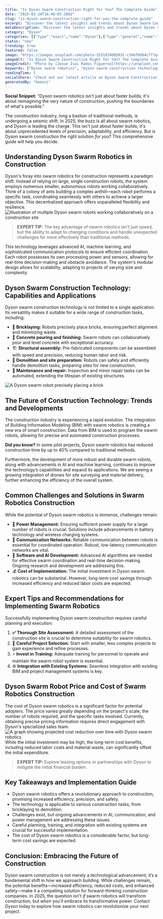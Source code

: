 ```yaml
---
title: "Is Dyson Swarm Construction Right for You? The Complete Guide"
date: "2025-03-24T16:46:05.380Z"
slug: "is-dyson-swarm-construction-right-for-you-the-complete-guide"
excerpt: "Discover the latest insights and trends about Dyson Swarm Construction. This comprehensive guide covers everything you need to know about Dyson Swarm Construction in 2025."
metaDescription: "Discover the latest insights and trends about Dyson Swarm Construction. This comprehensive guide covers everything you need to know about Dyson Swarm Const..."
category: "Dyson"
categories: [{"type":"exact","name":"Dyson"},{"type":"general","name":"Engineering"},{"type":"medium","name":"Space Infrastructure"},{"type":"specific","name":"Megastructures"},{"type":"niche","name":"Orbital Mechanics"}]
status: "new"
trending: true
featured: false
image: "https://images.unsplash.com/photo-1531834685032-c34bf0d84c77?q=85&w=1200&fit=max&fm=webp&auto=compress"
imageAlt: "Is Dyson Swarm Construction Right for You? The Complete Guide"
imageCredit: "Photo by [Josue Isai Ramos Figueroa](https://unsplash.com/@jramos10) on Unsplash"
keywords: ["Dyson swarm robotics", "Dyson swarm construction technology", "swarm robotics construction", "automated construction robots", "Dyson robotic construction", "future of construction technology", "swarm robot building applications", "buy Dyson construction robots", "Dyson swarm robot price", "cost of swarm robotics construction"]
readingTime: 5
socialShare: "Check out our latest article on Dyson Swarm Construction! Is Dyson Swarm Construction Right for You? The Complete Guide #Dyson swarm robotics #Dyson swarm construction technology #swarm robotics construction"
generatedBy: "Gemini"
---
```




**Social Snippet:**  "Dyson swarm robotics isn't just about faster builds; it's about reimagining the very nature of construction, pushing the boundaries of what's possible."

The construction industry, long a bastion of traditional methods, is undergoing a seismic shift.  In 2025, the buzz is all about swarm robotics, and Dyson is leading the charge.  This isn't just about faster builds; it's about unprecedented levels of precision, adaptability, and efficiency. But is Dyson swarm construction the right solution *for you*? This comprehensive guide will help you decide.

## Understanding Dyson Swarm Robotics in Construction

Dyson's foray into swarm robotics for construction represents a paradigm shift.  Instead of relying on large, single construction robots, the system employs numerous smaller, autonomous robots working collaboratively.  Think of a colony of ants building a complex anthill—each robot performs a specific task, coordinating seamlessly with others to achieve a larger objective.  This decentralized approach offers unparalleled flexibility and resilience. ![Illustration of multiple Dyson swarm robots working collaboratively on a construction site](https://images.unsplash.com/photo-1451187580459-43490279c0fa?q=85&w=1200&fit=max&fm=webp&auto=compress)

> **EXPERT TIP:** The key advantage of swarm robotics isn't just speed, but the ability to adapt to changing conditions and handle unexpected challenges far more effectively than traditional methods.

This technology leverages advanced AI, machine learning, and sophisticated communication protocols to ensure efficient coordination.  Each robot possesses its own processing power and sensors, allowing for real-time decision-making and obstacle avoidance.  The system's modular design allows for scalability, adapting to projects of varying size and complexity.

## Dyson Swarm Construction Technology: Capabilities and Applications

Dyson swarm construction technology is not limited to a single application.  Its versatility makes it suitable for a wide range of construction tasks, including:

* 🧱 **Bricklaying:**  Robots precisely place bricks, ensuring perfect alignment and minimizing waste.
* 🚧 **Concrete pouring and finishing:** Swarm robots can collaboratively pour and level concrete with exceptional accuracy.
* 🏗️ **Structural assembly:**  Pre-fabricated components can be assembled with speed and precision, reducing human labor and risk.
* 🧱 **Demolition and site preparation:**  Robots can safely and efficiently handle demolition tasks, preparing sites for new construction.
* 🔧 **Maintenance and repair:**  Inspection and minor repair tasks can be automated, extending the lifespan of existing structures.

![A Dyson swarm robot precisely placing a brick](https://images.unsplash.com/photo-1484417894907-623942c8ee29?q=85&w=1200&fit=max&fm=webp&auto=compress)

## The Future of Construction Technology: Trends and Developments

The construction industry is experiencing a rapid evolution.  The integration of Building Information Modeling (BIM) with swarm robotics is creating a new era of smart construction.  Data from BIM is used to program the swarm robots, allowing for precise and automated construction processes.

**Did you know?** In some pilot projects, Dyson swarm robotics has reduced construction time by up to 40% compared to traditional methods.

Furthermore, the development of more robust and durable swarm robots, along with advancements in AI and machine learning, continues to improve the technology’s capabilities and expand its applications.  We are seeing a growing integration of drones for site surveying and material delivery, further enhancing the efficiency of the overall system.

## Common Challenges and Solutions in Swarm Robotics Construction

While the potential of Dyson swarm robotics is immense, challenges remain:

* 🔌 **Power Management:** Ensuring sufficient power supply for a large number of robots is crucial. Solutions include advancements in battery technology and wireless charging systems.
* 📡 **Communication Networks:** Reliable communication between robots is essential for coordinated operation.  Robust, low-latency communication networks are vital.
* 🤖 **Software and AI Development:**  Advanced AI algorithms are needed for effective swarm coordination and real-time decision-making.  Ongoing research and development are addressing this.
* 💰 **Cost of Implementation:**  The initial investment in Dyson swarm robotics can be substantial.  However, long-term cost savings through increased efficiency and reduced labor costs are expected.

##  Expert Tips and Recommendations for Implementing Swarm Robotics

Successfully implementing Dyson swarm construction requires careful planning and execution:

1. **✅ Thorough Site Assessment:**  A detailed assessment of the construction site is crucial to determine suitability for swarm robotics.
2. 🔑 **Careful Project Selection:** Start with smaller, less complex projects to gain experience and refine processes.
3. ⚡ **Invest in Training:**  Adequate training for personnel to operate and maintain the swarm robot system is essential.
4. ⚙️ **Integration with Existing Systems:**  Seamless integration with existing BIM and project management systems is key.

##  Dyson Swarm Robot Price and Cost of Swarm Robotics Construction

The cost of Dyson swarm robotics is a significant factor for potential adopters. The price varies greatly depending on the project's scale, the number of robots required, and the specific tasks involved. Currently, obtaining precise pricing information requires direct engagement with Dyson's specialized sales team.  ![A graph showing projected cost reduction over time with Dyson swarm robotics](https://images.unsplash.com/photo-1517976487492-5750f3195933?q=85&w=1200&fit=max&fm=webp&auto=compress)  While the initial investment may be high, the long-term cost benefits, including reduced labor costs and material waste, can significantly offset the initial expenditure.

> **EXPERT TIP:**  Explore leasing options or partnerships with Dyson to mitigate the initial financial burden.

## Key Takeaways and Implementation Guide

* Dyson swarm robotics offers a revolutionary approach to construction, promising increased efficiency, precision, and safety.
* The technology is applicable to various construction tasks, from bricklaying to demolition.
*  Challenges exist, but ongoing advancements in AI, communication, and power management are addressing these issues.
*  Careful planning, training, and integration with existing systems are crucial for successful implementation.
* The cost of Dyson swarm robotics is a considerable factor, but long-term cost savings are expected.

## Conclusion: Embracing the Future of Construction

Dyson swarm construction is not merely a technological advancement; it’s a fundamental shift in how we approach building.  While challenges remain, the potential benefits—increased efficiency, reduced costs, and enhanced safety—make it a compelling solution for forward-thinking construction companies. In 2025, the question isn't *if* swarm robotics will transform construction, but *when* you'll embrace its transformative power.  Contact Dyson today to explore how swarm robotics can revolutionize your next project. 
